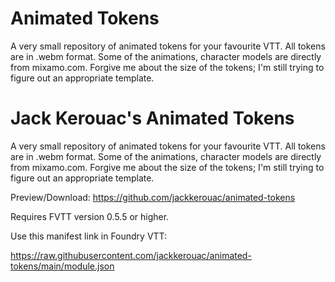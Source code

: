 # Animated Tokens
A very small repository of animated tokens for your favourite VTT. All tokens are in .webm format. Some of the animations, character models are directly from mixamo.com. Forgive me about the size of the tokens; I'm still trying to figure out an appropriate template.

# Jack Kerouac's Animated Tokens
A very small repository of animated tokens for your favourite VTT. All tokens are in .webm format. Some of the animations, character models are directly from mixamo.com. Forgive me about the size of the tokens; I'm still trying to figure out an appropriate template.

Preview/Download: https://github.com/jackkerouac/animated-tokens

Requires FVTT version 0.5.5 or higher.

Use this manifest link in Foundry VTT:

https://raw.githubusercontent.com/jackkerouac/animated-tokens/main/module.json